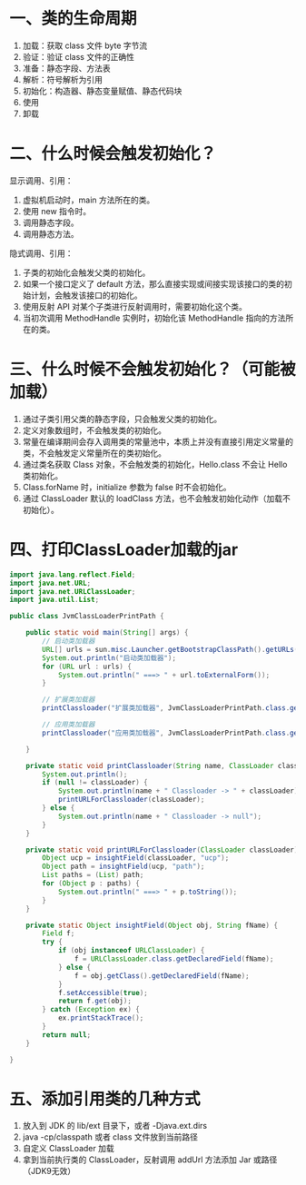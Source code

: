 

# 一、类的生命周期

1. 加载：获取 class 文件 byte 字节流
2. 验证：验证 class 文件的正确性
3. 准备：静态字段、方法表
4. 解析：符号解析为引用
5. 初始化：构造器、静态变量赋值、静态代码块
6. 使用
7. 卸载

# 二、什么时候会触发初始化？

显示调用、引用：

1. 虚拟机启动时，main 方法所在的类。
2. 使用 new 指令时。
3. 调用静态字段。
4. 调用静态方法。

隐式调用、引用：

1. 子类的初始化会触发父类的初始化。
2. 如果一个接口定义了 default 方法，那么直接实现或间接实现该接口的类的初始计划，会触发该接口的初始化。
3. 使用反射 API 对某个子类进行反射调用时，需要初始化这个类。
4. 当初次调用 MethodHandle 实例时，初始化该 MethodHandle 指向的方法所在的类。

# 三、什么时候不会触发初始化？（可能被加载）

1. 通过子类引用父类的静态字段，只会触发父类的初始化。
2. 定义对象数组时，不会触发类的初始化。
3. 常量在编译期间会存入调用类的常量池中，本质上并没有直接引用定义常量的类，不会触发定义常量所在的类初始化。
4. 通过类名获取 Class 对象，不会触发类的初始化，Hello.class 不会让 Hello 类初始化。
5. Class.forName 时，initialize 参数为 false 时不会初始化。
6. 通过 ClassLoader 默认的 loadClass 方法，也不会触发初始化动作（加载不初始化）。

# 四、打印ClassLoader加载的jar

```java
import java.lang.reflect.Field;
import java.net.URL;
import java.net.URLClassLoader;
import java.util.List;

public class JvmClassLoaderPrintPath {

    public static void main(String[] args) {
        // 启动类加载器
        URL[] urls = sun.misc.Launcher.getBootstrapClassPath().getURLs();
        System.out.println("启动类加载器");
        for (URL url : urls) {
            System.out.println(" ===> " + url.toExternalForm());
        }

        // 扩展类加载器
        printClassloader("扩展类加载器", JvmClassLoaderPrintPath.class.getClassLoader().getParent());

        // 应用类加载器
        printClassloader("应用类加载器", JvmClassLoaderPrintPath.class.getClassLoader());

    }

    private static void printClassloader(String name, ClassLoader classLoader) {
        System.out.println();
        if (null != classLoader) {
            System.out.println(name + " Classloader -> " + classLoader);
            printURLForClassloader(classLoader);
        } else {
            System.out.println(name + " Classloader -> null");
        }
    }

    private static void printURLForClassloader(ClassLoader classLoader) {
        Object ucp = insightField(classLoader, "ucp");
        Object path = insightField(ucp, "path");
        List paths = (List) path;
        for (Object p : paths) {
            System.out.println(" ===> " + p.toString());
        }
    }

    private static Object insightField(Object obj, String fName) {
        Field f;
        try {
            if (obj instanceof URLClassLoader) {
                f = URLClassLoader.class.getDeclaredField(fName);
            } else {
                f = obj.getClass().getDeclaredField(fName);
            }
            f.setAccessible(true);
            return f.get(obj);
        } catch (Exception ex) {
            ex.printStackTrace();
        }
        return null;
    }

}
```

# 五、添加引用类的几种方式

1. 放入到 JDK 的 lib/ext 目录下，或者 -Djava.ext.dirs
2. java -cp/classpath 或者 class 文件放到当前路径
3. 自定义 ClassLoader 加载
4. 拿到当前执行类的 ClassLoader，反射调用 addUrl 方法添加 Jar 或路径（JDK9无效）









